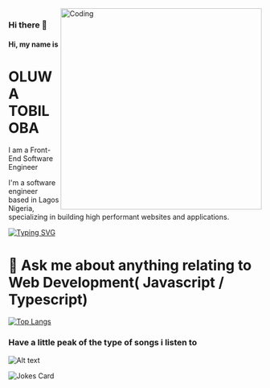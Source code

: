 <img align="right" alt="Coding" width="400" src="https://res.cloudinary.com/teb/image/upload/v1639262478/samples/alex-tXYg4Zx7kSU-unsplash_pekvnl.jpg">


### Hi there 👋

#### Hi, my name is

# OLUWA TOBILOBA

I am a Front-End Software Engineer

I'm a software engineer based in Lagos Nigeria, specializing in building high performant websites and applications.

[![Typing SVG](https://readme-typing-svg.herokuapp.com?color=%23EAFEFF&size=18&center=true&vCenter=true&lines=I+Build+Things+That+Live+On+the+WEB+)](https://git.io/typing-svg)

# 💬 Ask me about anything relating to Web Development( Javascript / Typescript)
<!--
**teb111/teb111** is a ✨ _special_ ✨ repository because its `README.md` (this file) appears on your GitHub profile.

Here are some ideas to get you started:

- 🔭 I’m currently working on ...
- 🌱 I’m currently learning ...
- 👯 I’m looking to collaborate on ...
- 🤔 I’m looking for help with ...

- 📫 How to reach me: ...
- 😄 Pronouns: ...
- ⚡ Fun fact: ...
-->

[![Top Langs](https://github-readme-stats.vercel.app/api/top-langs/?username=teb111)](https://github.com/teb111/github-readme-stats)

### Have a little peak of the type of songs i listen to
![Alt text](https://spotify-recently-played-readme.vercel.app/api?user=ozoc0nw0j24yfbraisj2u2m4u)

<!-- Markdown -->

![Jokes Card](https://readme-jokes.vercel.app/api)


